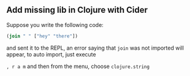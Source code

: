 ## Add missing lib in Clojure with Cider

Suppose you write the following code:

```clj
(join " " ["hey" "there"])
```

and sent it to the REPL, an error saying that `join` was not imported will appear, to auto import, just execute

`, r a m` and then from the menu, choose `clojure.string`
